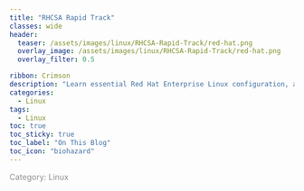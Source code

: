 ```yaml
---
title: "RHCSA Rapid Track"
classes: wide
header:
  teaser: /assets/images/linux/RHCSA-Rapid-Track/red-hat.png
  overlay_image: /assets/images/linux/RHCSA-Rapid-Track/red-hat.png
  overlay_filter: 0.5

ribbon: Crimson
description: "Learn essential Red Hat Enterprise Linux configuration, administration, and maintenance in a condensed format designed for experienced Linux system administrators"
categories:
  - Linux
tags: 
  - Linux
toc: true
toc_sticky: true
toc_label: "On This Blog"
toc_icon: "biohazard"
---
```


<span style="color: #909090">Category: Linux</span>
